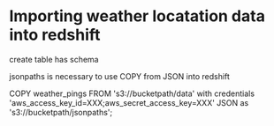 # Importing weather locatation data into redshift

create table has schema

jsonpaths is necessary to use COPY from JSON into redshift

COPY weather_pings FROM 's3://bucketpath/data'
with credentials 'aws_access_key_id=XXX;aws_secret_access_key=XXX'
JSON as 's3://bucketpath/jsonpaths';
